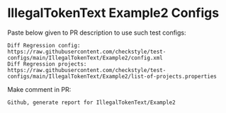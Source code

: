 # IllegalTokenText Example2 Configs
Paste below given to PR description to use such test configs:
```
Diff Regression config: https://raw.githubusercontent.com/checkstyle/test-configs/main/IllegalTokenText/Example2/config.xml
Diff Regression projects: https://raw.githubusercontent.com/checkstyle/test-configs/main/IllegalTokenText/Example2/list-of-projects.properties
```
Make comment in PR:
```
Github, generate report for IllegalTokenText/Example2
```
